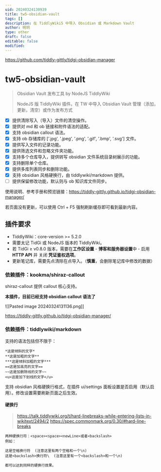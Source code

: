 ```yaml
---
uid: 20240324130939
title: tw5-obsidian-vault
tags: []
description: 在 TiddlyWiki5 中导入 Obsidian 或 Markdown Vault
author: 明玥
type: other
draft: false
editable: false
modified: 
---
```


<https://github.com/tiddly-gittly/tidgi-obsidian-manager>

# tw5-obsidian-vault

> Obsidian Vault 发布工具 by NodeJS TiddlyWiki
>
> NodeJS 版 TiddlyWiki 插件。在 TW 中导入 Obsidian Vault 管理（添加，更新，清空）或作为发布方式

- [x] 提供清除写入（导入）文件的清空操作。
- [x] 提供对 md 和 ob 链接和附件语法的适配。
- [x] 支持 obsidian callout 语法。
- [x] 支持 ob 存储库的 ['.jpg', '.jpeg', '.png', '.gif', '.bmp', '.svg'] 文件。
- [x] 提供写入文件的记录功能。
- [x] 提供筛选文件和忽略文件夹功能。
- [x] 支持多个仓库导入，提供转写 obsidian 文件系统目录树展示的功能。
- [x] 支持删除单个仓库。
- [x] 提供多库列表同步和删除功能。
- [x] 支持 obsidian 风格硬换行，由 tiddlywiki/markdown 提供。
- [ ] 提供保留修改功能，默认则与 ob 知识库文件同步。

使用说明、参考手册和预览链接：<https://tiddly-gittly.github.io/tidgi-obsidian-manager/>

若页面没有更新，可以使用 Ctrl + F5 强制刷新缓存即可看到最新内容。

## 插件要求

- TiddlyWiki：core-version >= 5.2.0
- 需要太记 TidGi 或 NodeJS 版本的 TiddlyWiki。
- 若 TidGi ≥ v0.8.0 版本，需要在**工作区设置** - **博客和服务器设置**中 - 启用 **HTTP API** 并 关闭 **凭证鉴权选项**。
- 更新笔记库，需要先点清除在点导入。（**慎重**，会删除笔记库中修改的数据）

### 依赖插件：kookma/shiraz-callout

shiraz-callout 提供 callout 核心支持。

**本插件，目前已经支持 obsidian callout 语法了**

![[Pasted image 20240324131136.png]]

<https://tiddly-gittly.github.io/tidgi-obsidian-manager/>

### 依赖插件：tiddlywiki/markdown

支持的语法包括但不限于：

```
*这是倾斜的文字*
**这是加粗的文字**
***这是倾斜加粗的文字***
==这是加高亮的文字==
~~这是加删除线的文字~~
<u>这是加下划线的文字</u>
```

支持 obsidian 风格硬换行格式，在插件 ui/settings 面板设置是否启用（默认启用）。修改设置需要刷新页面之后生效。

#### 硬换行

> <https://talk.tiddlywiki.org/t/hard-linebreaks-while-entering-lists-in-wikitext/2494/2>
> <https://spec.commonmark.org/0.30/#hard-line-breaks>

```
两种硬换行符：<space><space><newLine>或者<backslash>
例如：

这是空格换行符  (注意这里有两个空格和一个\n)
这是<backslash>换行符\  (注意这里有一个<backslash>和一个\n)

都可以达到同样的硬换行效果。
```